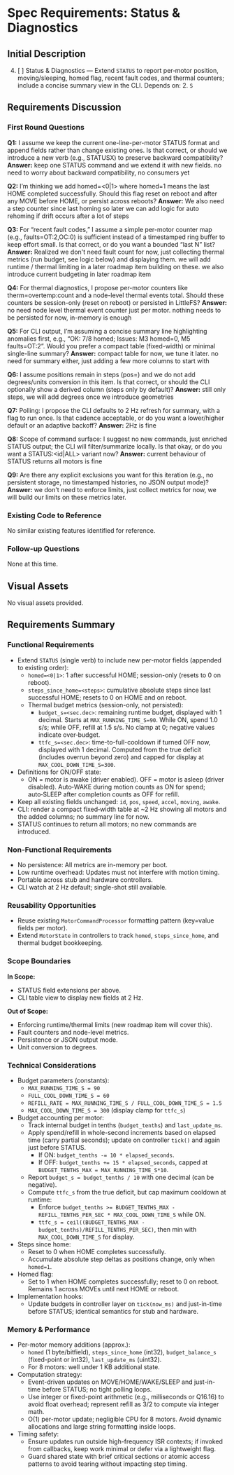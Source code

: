 # Spec Requirements: Status & Diagnostics

## Initial Description
4. [ ] Status & Diagnostics — Extend `STATUS` to report per‑motor position, moving/sleeping, homed flag, recent fault codes, and thermal counters; include a concise summary view in the CLI. Depends on: 2. `S`

## Requirements Discussion

### First Round Questions

**Q1:** I assume we keep the current one-line-per-motor STATUS format and append fields rather than change existing ones. Is that correct, or should we introduce a new verb (e.g., STATUSX) to preserve backward compatibility?
**Answer:** keep one STATUS command and we extend it with new fields. no need to worry about backward compatibility, no consumers yet

**Q2:** I’m thinking we add homed=<0|1> where homed=1 means the last HOME completed successfully. Should this flag reset on reboot and after any MOVE before HOME, or persist across reboots?
**Answer:** We also need a step counter since last homing so later we can add logic for auto rehoming if drift occurs after a lot of steps

**Q3:** For “recent fault codes,” I assume a simple per-motor counter map (e.g., faults=OT:2,OC:0) is sufficient instead of a timestamped ring buffer to keep effort small. Is that correct, or do you want a bounded “last N” list?
**Answer:** Realized we don't need fault count for now, just collecting thermal metrics (run budget, see logic below) and displaying them. we will add runtime / thermal limiting in a later roadmap item building on these. we also introduce current budgeting in later roadmap item

**Q4:** For thermal diagnostics, I propose per-motor counters like therm=overtemp:count and a node-level thermal events total. Should these counters be session-only (reset on reboot) or persisted in LittleFS?
**Answer:** no need node level thermal event counter just per motor. nothing needs to be persisted for now, in-memory is enough

**Q5:** For CLI output, I’m assuming a concise summary line highlighting anomalies first, e.g., “OK: 7/8 homed; Issues: M3 homed=0, M5 faults=OT:2”. Would you prefer a compact table (fixed-width) or minimal single-line summary?
**Answer:** compact table for now, we tune it later. no need for summary either, just adding a few more columns to start with

**Q6:** I assume positions remain in steps (pos=<steps>) and we do not add degrees/units conversion in this item. Is that correct, or should the CLI optionally show a derived column (steps only by default)?
**Answer:** still only steps, we will add degrees once we introduce geometries

**Q7:** Polling: I propose the CLI defaults to 2 Hz refresh for summary, with a flag to run once. Is that cadence acceptable, or do you want a lower/higher default or an adaptive backoff?
**Answer:** 2Hz is fine

**Q8:** Scope of command surface: I suggest no new commands, just enriched STATUS output; the CLI will filter/summarize locally. Is that okay, or do you want a STATUS:<id|ALL> variant now?
**Answer:** current behaviour of STATUS returns all motors is fine

**Q9:** Are there any explicit exclusions you want for this iteration (e.g., no persistent storage, no timestamped histories, no JSON output mode)?
**Answer:** we don't need to enforce limits, just collect metrics for now, we will build our limits on these metrics later.

### Existing Code to Reference
No similar existing features identified for reference.

### Follow-up Questions
None at this time.

## Visual Assets

No visual assets provided.

## Requirements Summary

### Functional Requirements
- Extend `STATUS` (single verb) to include new per-motor fields (appended to existing order):
  - `homed=<0|1>`: 1 after successful HOME; session-only (resets to 0 on reboot).
  - `steps_since_home=<steps>`: cumulative absolute steps since last successful HOME; resets to 0 on HOME and on reboot.
  - Thermal budget metrics (session-only, not persisted):
    - `budget_s=<sec.dec>`: remaining runtime budget, displayed with 1 decimal. Starts at `MAX_RUNNING_TIME_S=90`. While ON, spend 1.0 s/s; while OFF, refill at 1.5 s/s. No clamp at 0; negative values indicate over‑budget.
    - `ttfc_s=<sec.dec>`: time-to-full-cooldown if turned OFF now, displayed with 1 decimal. Computed from the true deficit (includes overrun beyond zero) and capped for display at `MAX_COOL_DOWN_TIME_S=300`.
- Definitions for ON/OFF state:
  - ON = motor is awake (driver enabled). OFF = motor is asleep (driver disabled). Auto‑WAKE during motion counts as ON for spend; auto‑SLEEP after completion counts as OFF for refill.
- Keep all existing fields unchanged: `id`, `pos`, `speed`, `accel`, `moving`, `awake`.
- CLI: render a compact fixed‑width table at ~2 Hz showing all motors and the added columns; no summary line for now.
- STATUS continues to return all motors; no new commands are introduced.

### Non-Functional Requirements
- No persistence: All metrics are in-memory per boot.
- Low runtime overhead: Updates must not interfere with motion timing.
- Portable across stub and hardware controllers.
- CLI watch at 2 Hz default; single-shot still available.

### Reusability Opportunities
- Reuse existing `MotorCommandProcessor` formatting pattern (key=value fields per motor).
- Extend `MotorState` in controllers to track `homed`, `steps_since_home`, and thermal budget bookkeeping.

### Scope Boundaries
**In Scope:**
- STATUS field extensions per above.
- CLI table view to display new fields at 2 Hz.

**Out of Scope:**
- Enforcing runtime/thermal limits (new roadmap item will cover this).
- Fault counters and node-level metrics.
- Persistence or JSON output mode.
- Unit conversion to degrees.

### Technical Considerations
- Budget parameters (constants):
  - `MAX_RUNNING_TIME_S = 90`
  - `FULL_COOL_DOWN_TIME_S = 60`
  - `REFILL_RATE = MAX_RUNNING_TIME_S / FULL_COOL_DOWN_TIME_S = 1.5`
  - `MAX_COOL_DOWN_TIME_S = 300` (display clamp for `ttfc_s`)
- Budget accounting per motor:
  - Track internal budget in tenths (`budget_tenths`) and `last_update_ms`.
  - Apply spend/refill in whole-second increments based on elapsed time (carry partial seconds); update on controller `tick()` and again just before STATUS.
    - If ON: `budget_tenths -= 10 * elapsed_seconds`.
    - If OFF: `budget_tenths += 15 * elapsed_seconds`, capped at `BUDGET_TENTHS_MAX = MAX_RUNNING_TIME_S*10`.
  - Report `budget_s = budget_tenths / 10` with one decimal (can be negative).
  - Compute `ttfc_s` from the true deficit, but cap maximum cooldown at runtime:
    - Enforce `budget_tenths >= BUDGET_TENTHS_MAX - REFILL_TENTHS_PER_SEC * MAX_COOL_DOWN_TIME_S` while ON.
    - `ttfc_s = ceil((BUDGET_TENTHS_MAX - budget_tenths)/REFILL_TENTHS_PER_SEC)`, then min with `MAX_COOL_DOWN_TIME_S` for display.
- Steps since home:
  - Reset to 0 when HOME completes successfully.
  - Accumulate absolute step deltas as positions change, only when `homed=1`.
- Homed flag:
  - Set to 1 when HOME completes successfully; reset to 0 on reboot. Remains 1 across MOVEs until next HOME or reboot.
- Implementation hooks:
  - Update budgets in controller layer on `tick(now_ms)` and just-in-time before STATUS; identical semantics for stub and hardware.

### Memory & Performance
- Per-motor memory additions (approx.):
  - `homed` (1 byte/bitfield), `steps_since_home` (int32), `budget_balance_s` (fixed-point or int32), `last_update_ms` (uint32).
  - For 8 motors: well under 1 KB additional state.
- Computation strategy:
  - Event-driven updates on MOVE/HOME/WAKE/SLEEP and just-in-time before STATUS; no tight polling loops.
  - Use integer or fixed-point arithmetic (e.g., milliseconds or Q16.16) to avoid float overhead; represent refill as 3/2 to compute via integer math.
  - O(1) per-motor update; negligible CPU for 8 motors. Avoid dynamic allocations and large string formatting inside loops.
- Timing safety:
  - Ensure updates run outside high-frequency ISR contexts; if invoked from callbacks, keep work minimal or defer via a lightweight flag.
  - Guard shared state with brief critical sections or atomic access patterns to avoid tearing without impacting step timing.
